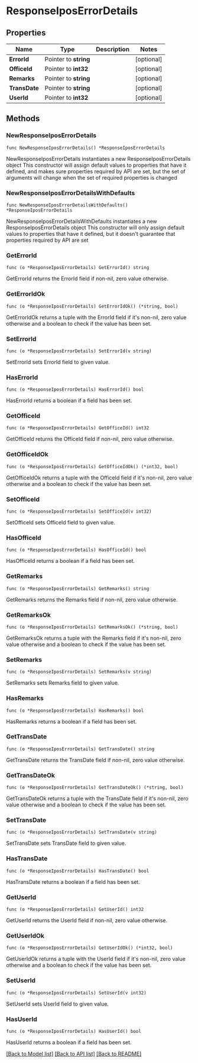 # ResponseIposErrorDetails

## Properties

Name | Type | Description | Notes
------------ | ------------- | ------------- | -------------
**ErrorId** | Pointer to **string** |  | [optional] 
**OfficeId** | Pointer to **int32** |  | [optional] 
**Remarks** | Pointer to **string** |  | [optional] 
**TransDate** | Pointer to **string** |  | [optional] 
**UserId** | Pointer to **int32** |  | [optional] 

## Methods

### NewResponseIposErrorDetails

`func NewResponseIposErrorDetails() *ResponseIposErrorDetails`

NewResponseIposErrorDetails instantiates a new ResponseIposErrorDetails object
This constructor will assign default values to properties that have it defined,
and makes sure properties required by API are set, but the set of arguments
will change when the set of required properties is changed

### NewResponseIposErrorDetailsWithDefaults

`func NewResponseIposErrorDetailsWithDefaults() *ResponseIposErrorDetails`

NewResponseIposErrorDetailsWithDefaults instantiates a new ResponseIposErrorDetails object
This constructor will only assign default values to properties that have it defined,
but it doesn't guarantee that properties required by API are set

### GetErrorId

`func (o *ResponseIposErrorDetails) GetErrorId() string`

GetErrorId returns the ErrorId field if non-nil, zero value otherwise.

### GetErrorIdOk

`func (o *ResponseIposErrorDetails) GetErrorIdOk() (*string, bool)`

GetErrorIdOk returns a tuple with the ErrorId field if it's non-nil, zero value otherwise
and a boolean to check if the value has been set.

### SetErrorId

`func (o *ResponseIposErrorDetails) SetErrorId(v string)`

SetErrorId sets ErrorId field to given value.

### HasErrorId

`func (o *ResponseIposErrorDetails) HasErrorId() bool`

HasErrorId returns a boolean if a field has been set.

### GetOfficeId

`func (o *ResponseIposErrorDetails) GetOfficeId() int32`

GetOfficeId returns the OfficeId field if non-nil, zero value otherwise.

### GetOfficeIdOk

`func (o *ResponseIposErrorDetails) GetOfficeIdOk() (*int32, bool)`

GetOfficeIdOk returns a tuple with the OfficeId field if it's non-nil, zero value otherwise
and a boolean to check if the value has been set.

### SetOfficeId

`func (o *ResponseIposErrorDetails) SetOfficeId(v int32)`

SetOfficeId sets OfficeId field to given value.

### HasOfficeId

`func (o *ResponseIposErrorDetails) HasOfficeId() bool`

HasOfficeId returns a boolean if a field has been set.

### GetRemarks

`func (o *ResponseIposErrorDetails) GetRemarks() string`

GetRemarks returns the Remarks field if non-nil, zero value otherwise.

### GetRemarksOk

`func (o *ResponseIposErrorDetails) GetRemarksOk() (*string, bool)`

GetRemarksOk returns a tuple with the Remarks field if it's non-nil, zero value otherwise
and a boolean to check if the value has been set.

### SetRemarks

`func (o *ResponseIposErrorDetails) SetRemarks(v string)`

SetRemarks sets Remarks field to given value.

### HasRemarks

`func (o *ResponseIposErrorDetails) HasRemarks() bool`

HasRemarks returns a boolean if a field has been set.

### GetTransDate

`func (o *ResponseIposErrorDetails) GetTransDate() string`

GetTransDate returns the TransDate field if non-nil, zero value otherwise.

### GetTransDateOk

`func (o *ResponseIposErrorDetails) GetTransDateOk() (*string, bool)`

GetTransDateOk returns a tuple with the TransDate field if it's non-nil, zero value otherwise
and a boolean to check if the value has been set.

### SetTransDate

`func (o *ResponseIposErrorDetails) SetTransDate(v string)`

SetTransDate sets TransDate field to given value.

### HasTransDate

`func (o *ResponseIposErrorDetails) HasTransDate() bool`

HasTransDate returns a boolean if a field has been set.

### GetUserId

`func (o *ResponseIposErrorDetails) GetUserId() int32`

GetUserId returns the UserId field if non-nil, zero value otherwise.

### GetUserIdOk

`func (o *ResponseIposErrorDetails) GetUserIdOk() (*int32, bool)`

GetUserIdOk returns a tuple with the UserId field if it's non-nil, zero value otherwise
and a boolean to check if the value has been set.

### SetUserId

`func (o *ResponseIposErrorDetails) SetUserId(v int32)`

SetUserId sets UserId field to given value.

### HasUserId

`func (o *ResponseIposErrorDetails) HasUserId() bool`

HasUserId returns a boolean if a field has been set.


[[Back to Model list]](../README.md#documentation-for-models) [[Back to API list]](../README.md#documentation-for-api-endpoints) [[Back to README]](../README.md)


